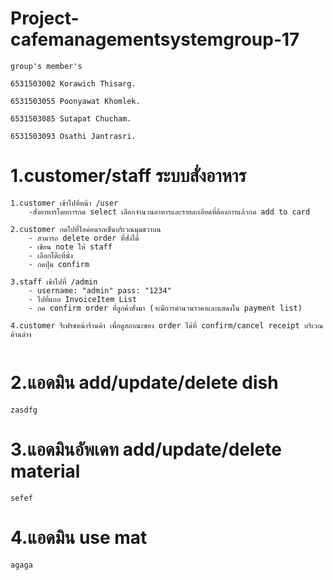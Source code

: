 # Project-cafemanagementsystemgroup-17


```
group's member's

6531503002 Korawich Thisarg. 

6531503055 Poonyawat Khomlek.

6531503085 Sutapat Chucham.

6531503093 Osathi Jantrasri.

```

# 1.customer/staff ระบบสั่งอาหาร
```
1.customer เข้าไปที่หน้า /user 
    -สั่งอาหารโดยการกด select เลือกจำนวนอาหารและรายละเอียดที่ต้องการแล้วกด add to card

2.customer กดไปที่ไอค่อนรถเข็นบริเวณมุมขวาบน 
    - สามารถ delete order ที่สั่งได้
    - เขียน note ให้ staff 
    - เลือกโต๊ะที่นั่ง
    - กดปุ่ม confirm

3.staff เข้าไปที่ /admin
    - username: "admin" pass: "1234"
    - ไปที่แถบ InvoiceItem List
    - กด confirm order ที่ลูกค้าสั่งมา (จะมีการคำนวนราคาและแสดงใน payment list)

4.customer รีเฟรชหน้าร้านค้า เพื่อดูสถาณะของ order ได้ที่ confirm/cancel receipt บริเวณด้านล่าง


```
# 2.แอดมิน add/update/delete dish
```
zasdfg
```
# 3.แอดมินอัพเดท add/update/delete material
```
sefef
```
# 4.แอดมิน use mat
```
agaga
```


